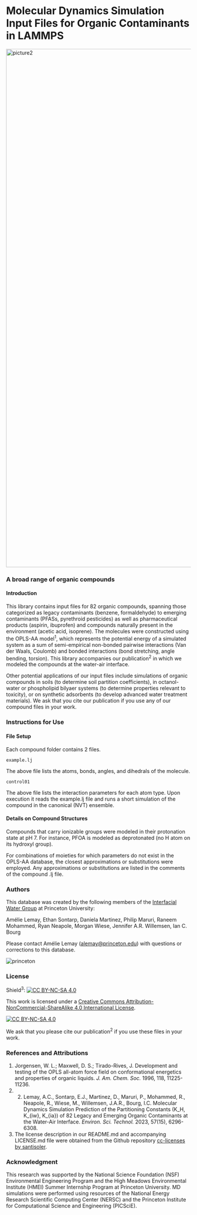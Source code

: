 # Molecular Dynamics Simulation Input Files for Organic Contaminants in LAMMPS
<img width="1413" alt="picture2" src="https://user-images.githubusercontent.com/79615161/211542940-fa37831e-b1fb-45ea-a4e6-5c3c9ddb6b7b.png">

### A broad range of organic compounds
#### Introduction

This library contains input files for 82 organic compounds, spanning those categorized as legacy contaminants (benzene, formaldehyde) to emerging contaminants (PFASs, pyrethroid pesticides) as well as pharmaceutical products (aspirin, ibuprofen) and compounds naturally present in the environment (acetic acid, isoprene). The molecules were constructed using the OPLS-AA model<sup>1</sup>, which represents the potential energy of a simulated system as a sum of semi-empirical non-bonded pairwise interactions (Van der Waals, Coulomb) and bonded interactions (bond stretching, angle bending, torsion). This library accompanies our publication<sup>2</sup> in which we modeled the compounds at the water-air interface.

Other potential applications of our input files include simulations of organic compounds in soils (to determine soil partition coefficients), in octanol-water or phospholipid bilyaer systems (to determine properties relevant to toxicity), or on synthetic adsorbents (to develop advanced water treatment materials). We ask that you cite our publication if you use any of our compound files in your work.

### Instructions for Use

#### File Setup
Each compound folder contains 2 files.
```
example.lj
```
The above file lists the atoms, bonds, angles, and dihedrals of the molecule.

```
control01
```
The above file lists the interaction parameters for each atom type. Upon execution it reads the example.lj file and runs a short simulation of the compound in the canonical (NVT) ensemble.

#### Details on Compound Structures

Compounds that carry ionizable groups were modeled in their protonation state at pH 7. For instance, PFOA is modeled as deprotonated (no H atom on its hydroxyl group).

For combinations of moieties for which parameters do not exist in the OPLS-AA database, the closest approximations or substitutions were employed. Any approximations or substitutions are listed in the comments of the compound .lj file.

### Authors
This database was created by the following members of the [Interfacial Water Group](http://bourg.princeton.edu/) at Princeton University:

Amélie Lemay, Ethan Sontarp, Daniela Martinez, Philip Maruri, Raneem Mohammed, Ryan Neapole, Morgan Wiese, Jennifer A.R. Willemsen, Ian C. Bourg

Please contact Amélie Lemay (alemay@princeton.edu) with questions or corrections to this database.


![princeton](https://user-images.githubusercontent.com/79615161/211543436-6be71659-6485-4ef5-be93-7c6bf1181330.png)


### License

Shield<sup>3</sup>: [![CC BY-NC-SA 4.0][cc-by-nc-sa-shield]][cc-by-nc-sa]

This work is licensed under a
[Creative Commons Attribution-NonCommercial-ShareAlike 4.0 International License][cc-by-nc-sa].

[![CC BY-NC-SA 4.0][cc-by-nc-sa-image]][cc-by-nc-sa]

[cc-by-nc-sa]: http://creativecommons.org/licenses/by-nc-sa/4.0/
[cc-by-nc-sa-image]: https://licensebuttons.net/l/by-nc-sa/4.0/88x31.png
[cc-by-nc-sa-shield]: https://img.shields.io/badge/License-CC%20BY--NC--SA%204.0-lightgrey.svg

We ask that you please cite our publication<sup>2</sup> if you use these files in your work. 

### References and Attributions

1. Jorgensen, W. L.; Maxwell, D. S.; Tirado-Rives, J. Development and testing of the OPLS all-atom force field on conformational energetics and properties of organic liquids. *J. Am. Chem. Soc.* 1996, 118, 11225-11236.
2. 2. Lemay, A.C., Sontarp, E.J., Martinez, D., Maruri, P., Mohammed, R., Neapole, R., Wiese, M., Willemsen, J.A.R., Bourg, I.C. Molecular Dynamics Simulation Prediction of the Partitioning Constants (K_H, K_{iw}, K_{ia}) of 82 Legacy and Emerging Organic Contaminants at the Water-Air Interface. *Environ. Sci. Technol.* 2023, 57(15), 6296-6308.
3. The license description in our README.md and accompanying LICENSE.md file were obtained from the Github repository [cc-licenses by santisoler](https://github.com/santisoler/cc-licenses). 

### Acknowledgment
This research was supported by the National Science Foundation (NSF) Environmental Engineering Program and the High Meadows Environmental Institute (HMEI) Summer Internship Program at Princeton University. MD simulations were performed using resources of the National Energy Research Scientific Computing Center (NERSC) and the Princeton Institute for Computational Science and Engineering (PICSciE).
